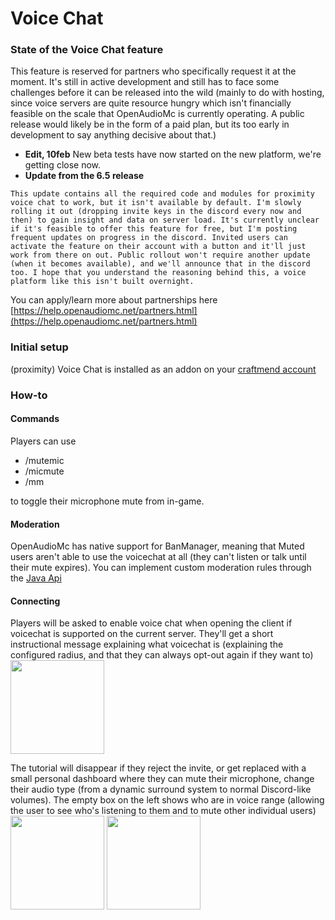 # Voice Chat

### State of the Voice Chat feature
This feature is reserved for partners who specifically request it at the moment. It's still in active development and still has to face some challenges before it can be released into the wild (mainly to do with hosting, since voice servers are quite resource hungry which isn't financially feasible on the scale that OpenAudioMc is currently operating. A public release would likely be in the form of a paid plan, but its too early in development to say anything decisive about that.)

 - **Edit, 10feb** New beta tests have now started on the new platform, we're getting close now.
 - **Update from the 6.5 release**
```
This update contains all the required code and modules for proximity voice chat to work, but it isn't available by default. I'm slowly rolling it out (dropping invite keys in the discord every now and then) to gain insight and data on server load. It's currently unclear if it's feasible to offer this feature for free, but I'm posting frequent updates on progress in the discord. Invited users can activate the feature on their account with a button and it'll just work from there on out. Public rollout won't require another update (when it becomes available), and we'll announce that in the discord too. I hope that you understand the reasoning behind this, a voice platform like this isn't built overnight.
```
You can apply/learn more about partnerships here [https://help.openaudiomc.net/partners.html](https://help.openaudiomc.net/partners.html)

### Initial setup
(proximity) Voice Chat is installed as an addon on your [craftmend account](account.md) 

### How-to
#### Commands
Players can use
 - /mutemic
 - /micmute
 - /mm

to toggle their microphone mute from in-game.

#### Moderation
OpenAudioMc has native support for BanManager, meaning that Muted users aren't able to use the voicechat at all (they can't listen or talk until their mute expires).
You can implement custom moderation rules through the [Java Api](java_api.md)

#### Connecting
Players will be asked to enable voice chat when opening the client if voicechat is supported on the current server. They'll get a short instructional message explaining what voicechat is (explaining the configured radius, and that they can always opt-out again if they want to)
<br /><img src="https://i.imgur.com/izW2GLE.png" height="150px" />

The tutorial will disappear if they reject the invite, or get replaced with a small personal dashboard where they can mute their microphone, change their audio type (from a dynamic surround system to normal Discord-like volumes). The empty box on the left shows who are in voice range (allowing the user to see who's listening to them and to mute other individual users)
<br /><img src="https://i.imgur.com/WyPdgov.png" height="150px" />
<img src="https://i.imgur.com/e2aBjiK.png" height="150px" />


